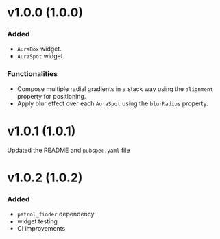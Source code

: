 # v1.0.0 (1.0.0)

### Added
- `AuraBox` widget.
- `AuraSpot` widget.

### Functionalities
- Compose multiple radial gradients in a stack way using the `alignment` property for positioning.
- Apply blur effect over each `AuraSpot` using the `blurRadius` property.

# v1.0.1 (1.0.1)

Updated the README and `pubspec.yaml` file

# v1.0.2 (1.0.2)

### Added
- `patrol_finder` dependency
- widget testing
- CI improvements
